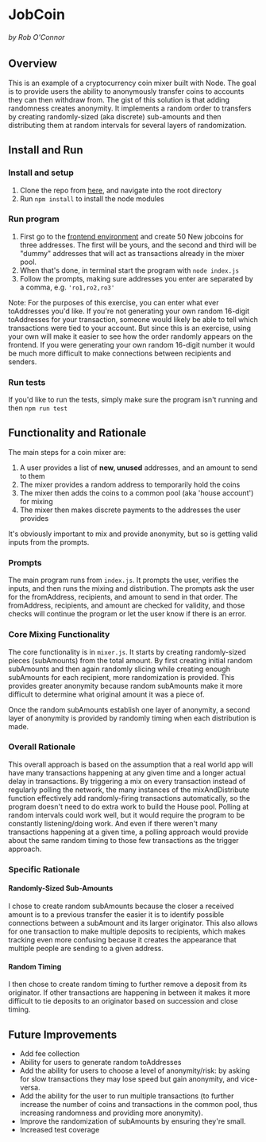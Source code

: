 # JobCoin
###### by Rob O'Connor

## Overview
This is an example of a cryptocurrency coin mixer built with Node. The goal is to provide users the ability to anonymously transfer coins to accounts they can then withdraw from. The gist of this solution is that adding randomness creates anonymity. It implements a random order to transfers by creating randomly-sized (aka discrete) sub-amounts and then distributing them at random intervals for several layers of randomization.


## Install and Run
### Install and setup
1. Clone the repo from [here](https://github.com/rgoc123/JobCoin), and navigate into the root directory
2. Run `npm install` to install the node modules

### Run program
1. First go to the [frontend environment](https://jobcoin.gemini.com/jester-bless) and create 50 New jobcoins for three addresses. The first will be yours, and the second and third will be "dummy" addresses that will act as transactions already in the mixer pool.
2. When that's done, in terminal start the program with `node index.js`
3. Follow the prompts, making sure addresses you enter are separated by a comma, e.g. `'ro1,ro2,ro3'`

Note: For the purposes of this exercise, you can enter what ever toAddresses you'd like. If you're not generating your own random 16-digit toAddresses for your transaction, someone would likely be able to tell which transactions were tied to your account. But since this is an exercise, using your own will make it easier to see how the order randomly appears on the frontend. If you were generating your own random 16-digit number it would be much more difficult to make connections between recipients and senders.

### Run tests
If you'd like to run the tests, simply make sure the program isn't running and then `npm run test`


## Functionality and Rationale
The main steps for a coin mixer are:
1. A user provides a list of **new, unused** addresses, and an amount to send to them
2. The mixer provides a random address to temporarily hold the coins
3. The mixer then adds the coins to a common pool (aka 'house account') for mixing
4. The mixer then makes discrete payments to the addresses the user provides

It's obviously important to mix and provide anonymity, but so is getting valid inputs from the prompts.

### Prompts
The main program runs from `index.js`. It prompts the user, verifies the inputs, and then runs the mixing and distribution. The prompts ask the user for the fromAddress, recipients, and amount to send in that order. The fromAddress, recipients, and amount are checked for validity, and those checks will continue the program or let the user know if there is an error.

### Core Mixing Functionality
The core functionality is in `mixer.js`. It starts by creating randomly-sized pieces (subAmounts) from the total amount. By first creating initial random subAmounts and then again randomly slicing while creating enough subAmounts for each recipient, more randomization is provided. This provides greater anonymity because random subAmounts make it more difficult to determine what original amount it was a piece of.

Once the random subAmounts establish one layer of anonymity, a second layer of anonymity is provided by randomly timing when each distribution is made.

### Overall Rationale
This overall approach is based on the assumption that a real world app will have many transactions happening at any given time and a longer actual delay in transactions. By triggering a mix on every transaction instead of regularly polling the network, the many instances of the mixAndDistribute function effectively add randomly-firing transactions automatically, so the program doesn't need to do extra work to build the House pool. Polling at random intervals could work well, but it would require the program to be constantly listening/doing work. And even if there weren't many transactions happening at a given time, a polling approach would provide about the same random timing to those few transactions as the trigger approach.

### Specific Rationale

#### Randomly-Sized Sub-Amounts
I chose to create random subAmounts because the closer a received amount is to a previous transfer the easier it is to identify possible connections between a subAmount and its larger originator. This also allows for one transaction to make multiple deposits to recipients, which makes tracking even more confusing because it creates the appearance that multiple people are sending to a given address.

#### Random Timing
I then chose to create random timing to further remove a deposit from its originator. If other transactions are happening in between it makes it more difficult to tie deposits to an originator based on succession and close timing.



## Future Improvements
* Add fee collection
* Ability for users to generate random toAddresses
* Add the ability for users to choose a level of anonymity/risk: by asking for slow transactions they may lose speed but gain anonymity, and vice-versa.
* Add the ability for the user to run multiple transactions (to further increase the number of coins and transactions in the common pool, thus increasing randomness and providing more anonymity).
* Improve the randomization of subAmounts by ensuring they're small.
* Increased test coverage
